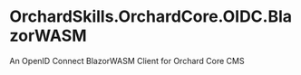 # OrchardSkills.OrchardCore.OIDC.BlazorWASM
An OpenID Connect BlazorWASM Client for Orchard Core CMS
